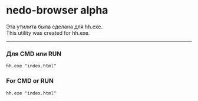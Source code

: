 # nedo-browser alpha
Эта утилита была сделана для hh.exe. <br>
This utility was created for hh.exe.
<hr>

### Для CMD или RUN <br>

```
hh.exe "index.html"
```

### For CMD or RUN <br>

```
hh.exe "index.html"
```

